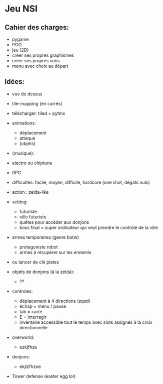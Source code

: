 # Jeu NSI

## Cahier des charges:
- pygame
- POO
- jeu (2D)
- créer ses propres graphismes
- créer ses propres sons
- menu avec choix au départ

## Idées:
- vue de dessus
- tile-mapping (en carrés)
- télécharger:
	tiled + pytmx
- animations:
	- déplacement
	- attaque
	- (objets)
- (musique): 
- electro ou chiptune


- RPG


- difficultés:
    facile,
    moyen,
    difficile,
    hardcore (one shot, dégats nuls)
- action :
    zelda-like
- setting:
    - futuriste
    - ville futuriste
    - quêtes pour accéder aux donjons
    - boss final = super ordinateur qui veut prendre le contrôle de la ville


- armes temporaires (genre botw)
    - protagoniste robot
    - armes à récupérer sur les ennemis

- ou lancer de clé plates


- objets de donjons (à la zelda):
    - ??
- controles:
    - déplacement à 4 directions (zqsd)
    - échap = menu / pause
    - tab = carte
    - E = interragir
    - inventaire accessible tout le temps avec slots assignés à la croix directionnelle
        

- overworld:
    - ezkjfhze
- donjons:
    - ekjlzfhzoe


- Tower defense (easter egg lol)